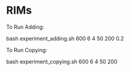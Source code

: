 # RIMs

To Run Adding: 

bash experiment_adding.sh 600 6 4 50 200 0.2

To Run Copying: 

bash experiment_copying.sh 600 6 4 50 200

